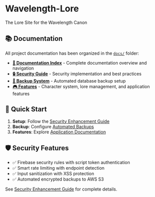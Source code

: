 # Wavelength-Lore
The Lore Site for the Wavelength Canon

## 📚 Documentation

All project documentation has been organized in the [`docs/`](docs/) folder:

- **[📖 Documentation Index](docs/README.md)** - Complete documentation overview and navigation
- **[🔒 Security Guide](docs/SECURITY_ENHANCEMENT_GUIDE.md)** - Security implementation and best practices
- **[💾 Backup System](docs/BACKUP_CONFIGURATION.md)** - Automated database backup setup
- **[🎮 Features](docs/)** - Character system, lore management, and application features

## 🚀 Quick Start

1. **Setup**: Follow the [Security Enhancement Guide](docs/SECURITY_ENHANCEMENT_GUIDE.md)
2. **Backup**: Configure [Automated Backups](docs/BACKUP_CONFIGURATION.md)
3. **Features**: Explore [Application Documentation](docs/README.md)

## 🛡️ Security Features

- ✅ Firebase security rules with script token authentication
- ✅ Smart rate limiting with endpoint detection
- ✅ Input sanitization with XSS protection
- ✅ Automated encrypted backups to AWS S3

See [Security Enhancement Guide](docs/SECURITY_ENHANCEMENT_GUIDE.md) for complete details.
